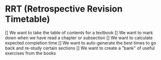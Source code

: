 # RRT (Retrospective Revision Timetable)

[] We want to take the table of contents for a textbook
[] We want to mark down when we have read a chapter or subsection
[] We want to calculate expected completion time
[] We want to auto-generate the best times to go back and re-study certain sections
[] We want to create a "bank" of useful exercises from the books
